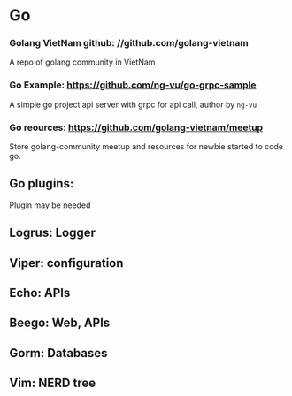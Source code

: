 Go
===
### Golang VietNam github: //github.com/golang-vietnam
A repo of golang community in VietNam

### Go Example: https://github.com/ng-vu/go-grpc-sample

A simple go project api server with grpc for api call, author by `ng-vu`
### Go reources: https://github.com/golang-vietnam/meetup

Store golang-community meetup and resources for newbie started to code go.

## Go plugins:
Plugin may be needed

## Logrus: Logger
## Viper: configuration
## Echo: APIs
## Beego: Web, APIs
## Gorm: Databases
## Vim: NERD tree
